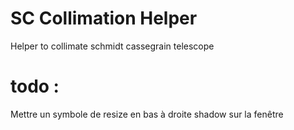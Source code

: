 # SC Collimation Helper

Helper to collimate schmidt cassegrain telescope


# todo :
Mettre un symbole de resize en bas à droite
shadow sur la fenêtre